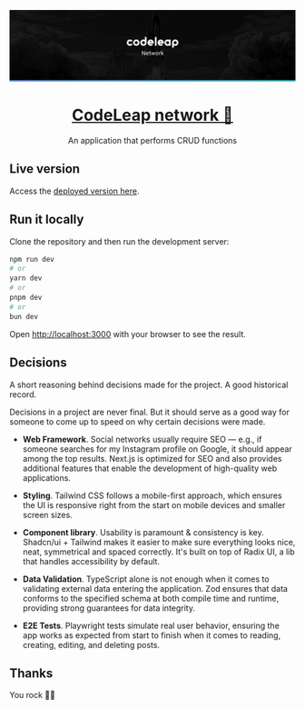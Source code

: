 ![](public/readme/codeleap-network-banner.jpg)

<div align="center">
  <h1 align="center">
    <a href="https://codeleap-network-three.vercel.app/" target="_blank">CodeLeap network 🚀</a>
  </h1>
  <p>An application that performs CRUD functions</p>
</div>

## Live version 

Access the <a href="https://codeleap-network-three.vercel.app/" target="_blank">deployed version here</a>.

## Run it locally

Clone the repository and then run the development server:

```bash
npm run dev
# or
yarn dev
# or
pnpm dev
# or
bun dev
```

Open [http://localhost:3000](http://localhost:3000) with your browser to see the result.

## Decisions

A short reasoning behind decisions made for the project. A good historical record.

Decisions in a project are never final. But it should serve as a good way for someone to come up to speed on why certain decisions were made.

<!--
estou escrevendo um pequeno parágrafo sobre por que tomei a decisão de usar Playwright na minha aplicação, que é uma rede social. 

sempre responda em inglês.

traduza o parágrafo abaixo para inglês. pode corrigir, adaptar ou melhorar, se necessário. 

- **E2E Tests**. Playwright tests simulate real user behavior, ensuring the app works as expected from start to finish quando se trata de ler, criar, editar e deletar posts. 
-->

- **Web Framework**. Social networks usually require SEO — e.g., if someone searches for my Instagram profile on Google, it should appear among the top results. Next.js is optimized for SEO and also provides additional features that enable the development of high-quality web applications.

- **Styling**. Tailwind CSS follows a mobile-first approach, which ensures the UI is responsive right from the start on mobile devices and smaller screen sizes. 

- **Component library**. Usability is paramount & consistency is key. Shadcn/ui + Tailwind makes it easier to make sure everything looks nice, neat, symmetrical and spaced correctly. It's built on top of Radix UI, a lib that handles accessibility by default. 

- **Data Validation**. TypeScript alone is not enough when it comes to validating external data entering the application. Zod ensures that data conforms to the specified schema at both compile time and runtime, providing strong guarantees for data integrity. 

- **E2E Tests**. Playwright tests simulate real user behavior, ensuring the app works as expected from start to finish when it comes to reading, creating, editing, and deleting posts. 

## Thanks

You rock 🤘🏻
